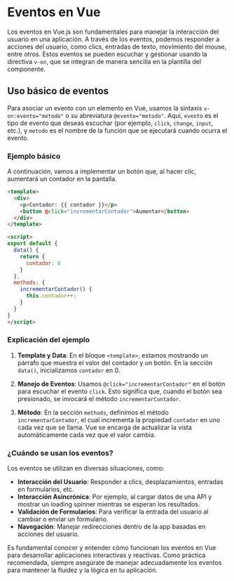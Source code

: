 # Eventos en Vue

Los eventos en Vue.js son fundamentales para manejar la interacción del usuario en una aplicación. A través de los eventos, podemos responder a acciones del usuario, como clics, entradas de texto, movimiento del mouse, entre otros. Estos eventos se pueden escuchar y gestionar usando la directiva `v-on`, que se integran de manera sencilla en la plantilla del componente.

## Uso básico de eventos

Para asociar un evento con un elemento en Vue, usamos la sintaxis `v-on:evento="metodo"` o su abreviatura `@evento="metodo"`. Aquí, `evento` es el tipo de evento que deseas escuchar (por ejemplo, `click`, `change`, `input`, etc.), y `metodo` es el nombre de la función que se ejecutará cuando ocurra el evento.

### Ejemplo básico

A continuación, vamos a implementar un botón que, al hacer clic, aumentará un contador en la pantalla.

```html
<template>
  <div>
    <p>Contador: {{ contador }}</p>
    <button @click="incrementarContador">Aumentar</button>
  </div>
</template>

<script>
export default {
  data() {
    return {
      contador: 0
    }
  },
  methods: {
    incrementarContador() {
      this.contador++;
    }
  }
}
</script>
```

### Explicación del ejemplo

1. **Template y Data**: En el bloque `<template>`, estamos mostrando un párrafo que muestra el valor del contador y un botón. En la sección `data()`, inicializamos `contador` en 0.

2. **Manejo de Eventos**: Usamos `@click="incrementarContador"` en el botón para escuchar el evento `click`. Esto significa que, cuando el botón sea presionado, se invocará el método `incrementarContador`.

3. **Método**: En la sección `methods`, definimos el método `incrementarContador`, el cual incrementa la propiedad `contador` en uno cada vez que se llama. Vue se encarga de actualizar la vista automáticamente cada vez que el valor cambia.

### ¿Cuándo se usan los eventos?

Los eventos se utilizan en diversas situaciones, como:

- **Interacción del Usuario**: Responder a clics, desplazamientos, entradas en formularios, etc.
- **Interacción Asincrónica**: Por ejemplo, al cargar datos de una API y mostrar un loading spinner mientras se esperan los resultados.
- **Validación de Formularios**: Para verificar la entrada del usuario al cambiar o enviar un formulario.
- **Navegación**: Manejar  redirecciones dentro de la app basadas en acciones del usuario.

Es fundamental conocer y entender cómo funcionan los eventos en Vue para desarrollar aplicaciones interactivas y reactivas. Como práctica recomendada, siempre asegúrate de manejar adecuadamente los eventos para mantener la fluidez y la lógica en tu aplicación.
